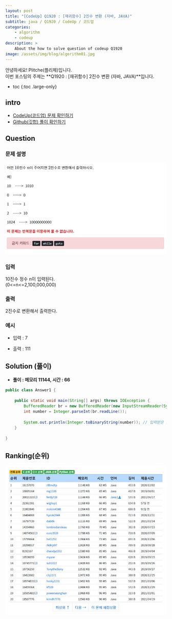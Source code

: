 ```yaml
---
layout: post
title: "[CodeUp] Q1920 : [재귀함수] 2진수 변환 (자바, JAVA)"
subtitle: java / Q1920 / CodeUp / 코드업
categories:
    - algorithm
    - codeup
description: >
    About the how to solve question of codeup Q1920
image: /assets/img/blog/algorithm01.jpg
---
```


안녕하세요! Plitche(플리체)입니다.  
이번 포스팅의 주제는 **Q1920 : [재귀함수] 2진수 변환 (자바, JAVA)**입니다.

* toc
{:toc .large-only}

## intro
* [CodeUp(코드업) 문제 확인하기](https://codeup.kr/problem.php?id=1920)  
* [Github(깃헙) 풀이 확인하기](https://github.com/plitche/CodeUp_Solution/tree/master/Q1901~Q2000/Q1920)  

## Question
### 문제 설명
![](/assets/post/codeup/Q1900~Q1999/20220107_01/01.JPG)  

### 입력
10진수 정수 n이 입력된다.  
(0<=n<=2,100,000,000)  

### 출력
2진수로 변환해서 출력한다.  
  
### 예시
* 입력 : 7  
  
* 출력 : 111  
  
## Solution (풀이)
* **풀이 : 메모리 11144, 시간 : 66**  

```java
public class Answer1 {
	
	public static void main(String[] args) throws IOException {
        BufferedReader br = new BufferedReader(new InputStreamReader(System.in));
        int number = Integer.parseInt(br.readLine());
        
        System.out.println(Integer.toBinaryString(number)); // 입력받은 숫자를 2진수 변환
	}
    	 
}
```  

## Ranking(순위)
![](/assets/post/codeup/Q1900~Q1999/20220107_01/03.JPG)  
